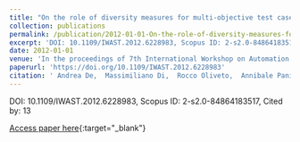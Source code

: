 ```yaml
---
title: "On the role of diversity measures for multi-objective test case selection"
collection: publications
permalink: /publication/2012-01-01-On-the-role-of-diversity-measures-for-multi-objective-test-case-selection
excerpt: 'DOI: 10.1109/IWAST.2012.6228983, Scopus ID: 2-s2.0-84864183517, Cited by: 13'
date: 2012-01-01
venue: 'In the proceedings of 7th International Workshop on Automation of Software Test, AST 2012, Zurich, Switzerland, June 2-3, 2012'
paperurl: 'https://doi.org/10.1109/IWAST.2012.6228983'
citation: ' Andrea De,  Massimiliano Di,  Rocco Oliveto,  Annibale Panichella, &quot;On the role of diversity measures for multi-objective test case selection.&quot; In the proceedings of 7th International Workshop on Automation of Software Test, AST 2012, Zurich, Switzerland, June 2-3, 2012, 2012.'
---
```

DOI: 10.1109/IWAST.2012.6228983, Scopus ID: 2-s2.0-84864183517, Cited by: 13

[Access paper here](https://doi.org/10.1109/IWAST.2012.6228983){:target="_blank"}
